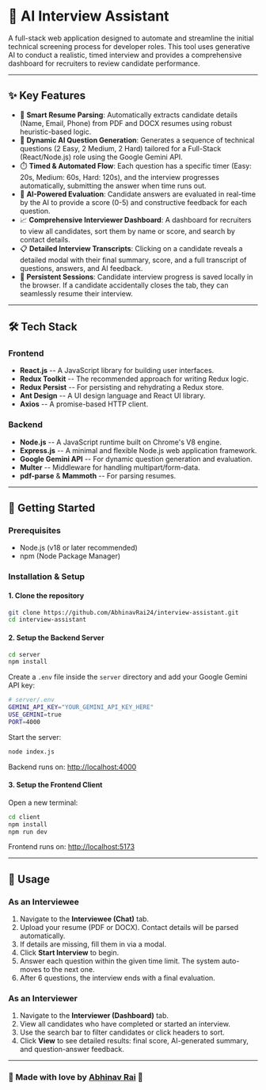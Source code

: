 # 🤖 AI Interview Assistant

A full-stack web application designed to automate and streamline the
initial technical screening process for developer roles. This tool uses
generative AI to conduct a realistic, timed interview and provides a
comprehensive dashboard for recruiters to review candidate performance.

---

## ✨ Key Features

- 📄 **Smart Resume Parsing**: Automatically extracts candidate
  details (Name, Email, Phone) from PDF and DOCX resumes using robust
  heuristic-based logic.
- 🤖 **Dynamic AI Question Generation**: Generates a sequence of
  technical questions (2 Easy, 2 Medium, 2 Hard) tailored for a
  Full-Stack (React/Node.js) role using the Google Gemini API.
- ⏱️ **Timed & Automated Flow**: Each question has a specific timer
  (Easy: 20s, Medium: 60s, Hard: 120s), and the interview progresses
  automatically, submitting the answer when time runs out.
- 🧠 **AI-Powered Evaluation**: Candidate answers are evaluated in
  real-time by the AI to provide a score (0-5) and constructive
  feedback for each question.
- 📈 **Comprehensive Interviewer Dashboard**: A dashboard for
  recruiters to view all candidates, sort them by name or score, and
  search by contact details.
- 📋 **Detailed Interview Transcripts**: Clicking on a candidate
  reveals a detailed modal with their final summary, score, and a full
  transcript of questions, answers, and AI feedback.
- 🔄 **Persistent Sessions**: Candidate interview progress is saved
  locally in the browser. If a candidate accidentally closes the tab,
  they can seamlessly resume their interview.

---

## 🛠️ Tech Stack

### Frontend

- **React.js** -- A JavaScript library for building user interfaces.
- **Redux Toolkit** -- The recommended approach for writing Redux
  logic.
- **Redux Persist** -- For persisting and rehydrating a Redux store.
- **Ant Design** -- A UI design language and React UI library.
- **Axios** -- A promise-based HTTP client.

### Backend

- **Node.js** -- A JavaScript runtime built on Chrome's V8 engine.
- **Express.js** -- A minimal and flexible Node.js web application
  framework.
- **Google Gemini API** -- For dynamic question generation and
  evaluation.
- **Multer** -- Middleware for handling multipart/form-data.
- **pdf-parse** & **Mammoth** -- For parsing resumes.

---

## 🚀 Getting Started

### Prerequisites

- Node.js (v18 or later recommended)
- npm (Node Package Manager)

### Installation & Setup

#### 1. Clone the repository

```bash
git clone https://github.com/AbhinavRai24/interview-assistant.git
cd interview-assistant
```

#### 2. Setup the Backend Server

```bash
cd server
npm install
```

Create a `.env` file inside the `server` directory and add your Google
Gemini API key:

```bash
# server/.env
GEMINI_API_KEY="YOUR_GEMINI_API_KEY_HERE"
USE_GEMINI=true
PORT=4000
```

Start the server:

```bash
node index.js
```

Backend runs on: <http://localhost:4000>

#### 3. Setup the Frontend Client

Open a new terminal:

```bash
cd client
npm install
npm run dev
```

Frontend runs on: <http://localhost:5173>

---

## 🎯 Usage

### As an Interviewee

1.  Navigate to the **Interviewee (Chat)** tab.
2.  Upload your resume (PDF or DOCX). Contact details will be parsed
    automatically.
3.  If details are missing, fill them in via a modal.
4.  Click **Start Interview** to begin.
5.  Answer each question within the given time limit. The system
    auto-moves to the next one.
6.  After 6 questions, the interview ends with a final evaluation.

### As an Interviewer

1.  Navigate to the **Interviewer (Dashboard)** tab.
2.  View all candidates who have completed or started an interview.
3.  Use the search bar to filter candidates or click headers to sort.
4.  Click **View** to see detailed results: final score, AI-generated
    summary, and question-answer feedback.

---

### 💙 Made with love by [Abhinav Rai](https://github.com/AbhinavRai2004) 💙
